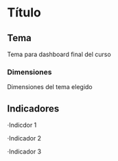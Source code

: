# Título
## Tema
Tema para dashboard final del curso

### Dimensiones
Dimensiones del tema elegido

## Indicadores
⋅Indicdor 1

⋅Indicador 2

⋅Indicador 3

